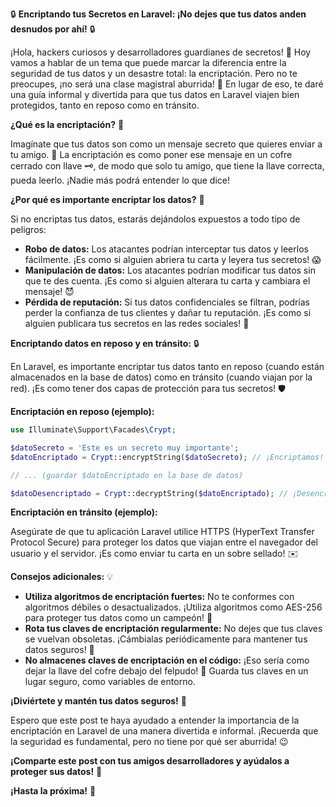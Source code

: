 🔒 **Encriptando tus Secretos en Laravel: ¡No dejes que tus datos anden desnudos por ahí!** 🔒

¡Hola, hackers curiosos y desarrolladores guardianes de secretos! 👋 Hoy vamos a hablar de un tema que puede marcar la diferencia entre la seguridad de tus datos y un desastre total: la encriptación. Pero no te preocupes, ¡no será una clase magistral aburrida! 🥱 En lugar de eso, te daré una guía informal y divertida para que tus datos en Laravel viajen bien protegidos, tanto en reposo como en tránsito.

**¿Qué es la encriptación?** 🤔

Imagínate que tus datos son como un mensaje secreto que quieres enviar a tu amigo. 💌 La encriptación es como poner ese mensaje en un cofre cerrado con llave 🗝️, de modo que solo tu amigo, que tiene la llave correcta, pueda leerlo. ¡Nadie más podrá entender lo que dice!

**¿Por qué es importante encriptar los datos?** 🧐

Si no encriptas tus datos, estarás dejándolos expuestos a todo tipo de peligros:

* **Robo de datos:** Los atacantes podrían interceptar tus datos y leerlos fácilmente. ¡Es como si alguien abriera tu carta y leyera tus secretos! 😱
* **Manipulación de datos:** Los atacantes podrían modificar tus datos sin que te des cuenta. ¡Es como si alguien alterara tu carta y cambiara el mensaje! 😈
* **Pérdida de reputación:** Si tus datos confidenciales se filtran, podrías perder la confianza de tus clientes y dañar tu reputación. ¡Es como si alguien publicara tus secretos en las redes sociales! 🙈

**Encriptando datos en reposo y en tránsito:** 🔒

En Laravel, es importante encriptar tus datos tanto en reposo (cuando están almacenados en la base de datos) como en tránsito (cuando viajan por la red). ¡Es como tener dos capas de protección para tus secretos! 🛡️

**Encriptación en reposo (ejemplo):**

```php
use Illuminate\Support\Facades\Crypt;

$datoSecreto = 'Este es un secreto muy importante';
$datoEncriptado = Crypt::encryptString($datoSecreto); // ¡Encriptamos!

// ... (guardar $datoEncriptado en la base de datos)

$datoDesencriptado = Crypt::decryptString($datoEncriptado); // ¡Desencriptamos!
```

**Encriptación en tránsito (ejemplo):**

Asegúrate de que tu aplicación Laravel utilice HTTPS (HyperText Transfer Protocol Secure) para proteger los datos que viajan entre el navegador del usuario y el servidor. ¡Es como enviar tu carta en un sobre sellado! ✉️

**Consejos adicionales:** 💡

* **Utiliza algoritmos de encriptación fuertes:** No te conformes con algoritmos débiles o desactualizados. ¡Utiliza algoritmos como AES-256 para proteger tus datos como un campeón! 💪
* **Rota tus claves de encriptación regularmente:** No dejes que tus claves se vuelvan obsoletas. ¡Cámbialas periódicamente para mantener tus datos seguros! 🔄
* **No almacenes claves de encriptación en el código:** ¡Eso sería como dejar la llave del cofre debajo del felpudo! 🔑 Guarda tus claves en un lugar seguro, como variables de entorno.

**¡Diviértete y mantén tus datos seguros!** 🥳

Espero que este post te haya ayudado a entender la importancia de la encriptación en Laravel de una manera divertida e informal. ¡Recuerda que la seguridad es fundamental, pero no tiene por qué ser aburrida! 😉

**¡Comparte este post con tus amigos desarrolladores y ayúdalos a proteger sus datos!** 📢

**¡Hasta la próxima!** 👋
